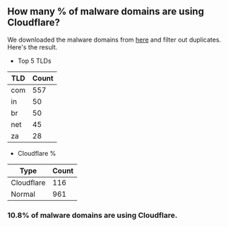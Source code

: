 ## How many % of malware domains are using Cloudflare?


We downloaded the malware domains from [here](https://urlhaus.abuse.ch) and filter out duplicates.
Here's the result.


[//]: # (start replacement)


- Top 5 TLDs

| TLD | Count |
| --- | --- |
| com | 557 |
| in | 50 |
| br | 50 |
| net | 45 |
| za | 28 |


- Cloudflare %

| Type | Count |
| --- | --- |
| Cloudflare | 116 |
| Normal | 961 |


### 10.8% of malware domains are using Cloudflare.